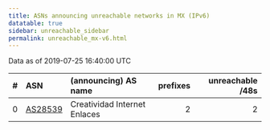 ```yaml
---
title: ASNs announcing unreachable networks in MX (IPv6)
datatable: true
sidebar: unreachable_sidebar
permalink: unreachable_mx-v6.html
---
```


Data as of 2019-07-25 16:40:00 UTC


<div class="datatable-begin"></div>

|   # | ASN                                    | (announcing) AS name         |   prefixes |   unreachable /48s |
|----:|:---------------------------------------|:-----------------------------|-----------:|-------------------:|
|   0 | [AS28539](unreachable_AS28539-v6.html) | Creatividad Internet Enlaces |          2 |                  2 |

<div class="datatable-end"></div>